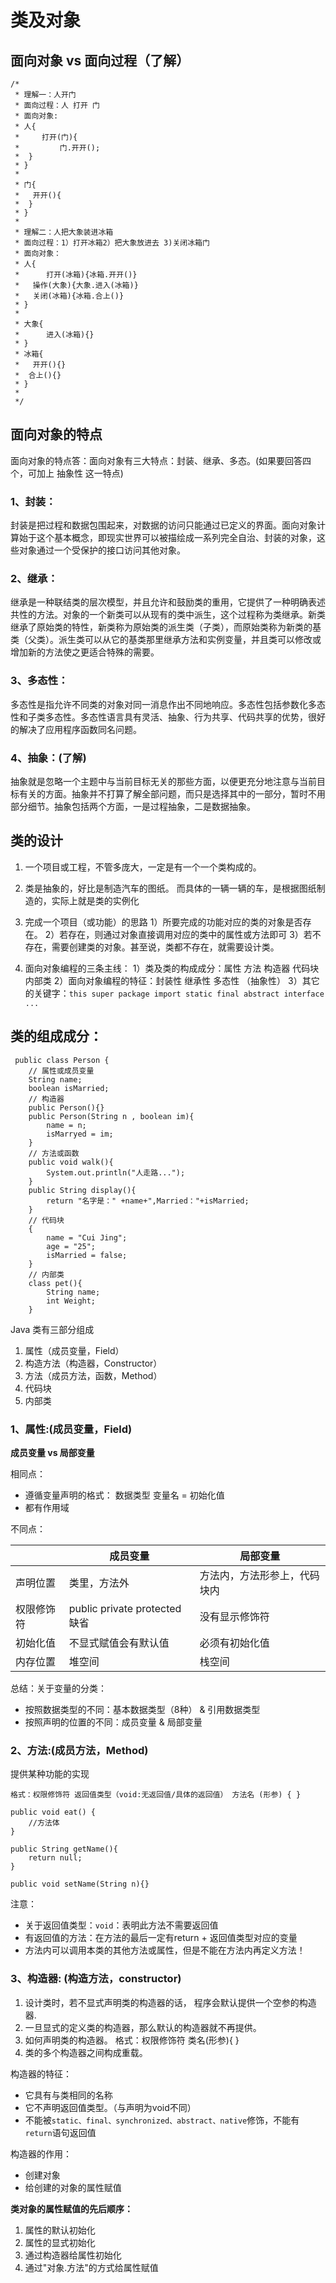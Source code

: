 # 类及对象
## 面向对象  vs 面向过程（了解）

```
/*
 * 理解一：人开门
 * 面向过程：人 打开 门
 * 面向对象:
 * 人{
 *     打开(门){
 *         门.开开();
 *  }      
 * }
 *
 * 门{
 *   开开(){
 *  }
 * }
 *
 * 理解二：人把大象装进冰箱
 * 面向过程：1）打开冰箱2）把大象放进去 3)关闭冰箱门
 * 面向对象：
 * 人{
 *      打开(冰箱){冰箱.开开()}
 *   操作(大象){大象.进入(冰箱)}
 *   关闭(冰箱){冰箱.合上()}
 * }
 *
 * 大象{
 *      进入(冰箱){}
 * }
 * 冰箱{
 *   开开(){}
 *  合上(){}
 * }
 *
 */
```

## 面向对象的特点
面向对象的特点答：面向对象有三大特点：封装、继承、多态。(如果要回答四个，可加上 抽象性 这一特点)

### 1、封装：
封装是把过程和数据包围起来，对数据的访问只能通过已定义的界面。面向对象计算始于这个基本概念，即现实世界可以被描绘成一系列完全自治、封装的对象，这些对象通过一个受保护的接口访问其他对象。

### 2、继承：
继承是一种联结类的层次模型，并且允许和鼓励类的重用，它提供了一种明确表述共性的方法。对象的一个新类可以从现有的类中派生，这个过程称为类继承。新类继承了原始类的特性，新类称为原始类的派生类（子类），而原始类称为新类的基类（父类）。派生类可以从它的基类那里继承方法和实例变量，并且类可以修改或增加新的方法使之更适合特殊的需要。

### 3、多态性：
多态性是指允许不同类的对象对同一消息作出不同地响应。多态性包括参数化多态性和子类多态性。多态性语言具有灵活、抽象、行为共享、代码共享的优势，很好的解决了应用程序函数同名问题。

### 4、抽象：(了解)
抽象就是忽略一个主题中与当前目标无关的那些方面，以便更充分地注意与当前目标有关的方面。抽象并不打算了解全部问题，而只是选择其中的一部分，暂时不用部分细节。抽象包括两个方面，一是过程抽象，二是数据抽象。
 
 
 
## 类的设计
1. 一个项目或工程，不管多庞大，一定是有一个一个类构成的。
2. 类是抽象的，好比是制造汽车的图纸。
     而具体的一辆一辆的车，是根据图纸制造的，实际上就是类的实例化

3. 完成一个项目（或功能）的思路
1）所要完成的功能对应的类的对象是否存在。
2）若存在，则通过对象直接调用对应的类中的属性或方法即可
3）若不存在，需要创建类的对象。甚至说，类都不存在，就需要设计类。

4. 面向对象编程的三条主线：
1）类及类的构成成分：属性  方法 构造器  代码块 内部类
2）面向对象编程的特征：封装性  继承性 多态性  （抽象性）
3）其它的关键字：`this super package import static final abstract interface ...`


                         
## 类的组成成分：
```
 public class Person {
    // 属性或成员变量
    String name;
    boolean isMarried;
    // 构造器
    public Person(){}
    public Person(String n , boolean im){
        name = n;
        isMarryed = im;
    }
    // 方法或函数
    public void walk(){
        System.out.println("人走路...");
    }
    public String display(){
        return "名字是：" +name+",Married："+isMarried;
    }
    // 代码块
    {
        name = "Cui Jing";
        age = "25";
        isMarried = false;
    }
    // 内部类
    class pet(){
        String name;
        int Weight;
    }
```
    
Java 类有三部分组成

   1. 属性（成员变量，Field）
   2. 构造方法（构造器，Constructor）
   3. 方法（成员方法，函数，Method）
   4. 代码块
   5. 内部类

### 1、属性:(成员变量，Field)
**成员变量 vs 局部变量**

相同点：

* 遵循变量声明的格式： 数据类型 变量名 = 初始化值
* 都有作用域

不同点：

|  | 成员变量 | 局部变量 |
| --- | --- | --- |
|声明位置  | 类里，方法外 | 方法内，方法形参上，代码块内 |
| 权限修饰符| public private protected 缺省 | 没有显示修饰符 |
| 初始化值| 不显式赋值会有默认值 | 必须有初始化值 |
| 内存位置| 堆空间 | 栈空间 |

总结：关于变量的分类：

* 按照数据类型的不同：基本数据类型（8种）  & 引用数据类型
* 按照声明的位置的不同：成员变量 & 局部变量

### 2、方法:(成员方法，Method)
提供某种功能的实现
  
```
格式：权限修饰符 返回值类型（void:无返回值/具体的返回值） 方法名 (形参) { }

public void eat() {
    //方法体
}

public String getName(){
    return null;
}

public void setName(String n){}
```

注意：
   
* 关于返回值类型：`void`：表明此方法不需要返回值
* 有返回值的方法：在方法的最后一定有return + 返回值类型对应的变量
* 方法内可以调用本类的其他方法或属性，但是不能在方法内再定义方法！

### 3、构造器: (构造方法，constructor)   

1.  设计类时，若不显式声明类的构造器的话，
       程序会默认提供一个空参的构造器.
2.  一旦显式的定义类的构造器，那么默认的构造器就不再提供。
3.  如何声明类的构造器。
       格式：权限修饰符  类名(形参){ }
4.  类的多个构造器之间构成重载。

构造器的特征：

* 它具有与类相同的名称
* 它不声明返回值类型。（与声明为void不同）
* 不能被`static、final、synchronized、abstract、native`修饰，不能有`return`语句返回值

构造器的作用：

* 创建对象 
* 给创建的对象的属性赋值

**类对象的属性赋值的先后顺序：**

1. 属性的默认初始化 
2. 属性的显式初始化
3. 通过构造器给属性初始化
4. 通过"对象.方法"的方式给属性赋值





